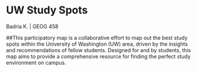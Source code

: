 # UW Study Spots 

Badria K. | GEOG 458

##This participatory map is a collaborative effort to map out the best study 
spots within the University of Washington (UW) area, driven by the insights 
and recommendations of fellow students. Designed for and by students, this map aims to provide a 
comprehensive resource for finding the perfect study environment on campus. 



 
  


    
